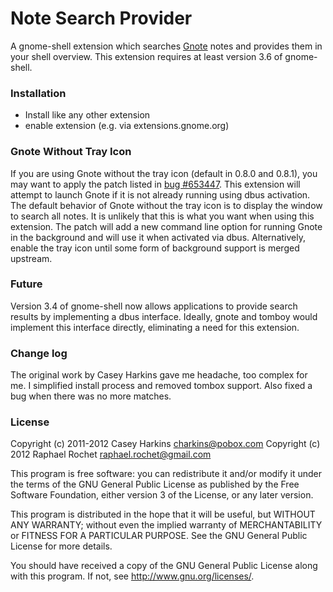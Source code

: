 Note Search Provider
=====================
A gnome-shell extension which searches [Gnote][1] notes and
provides them in your shell overview. This extension requires at least
version 3.6 of gnome-shell.

### Installation
* Install like any other extension
* enable extension (e.g. via extensions.gnome.org)

### Gnote Without Tray Icon
If you are using Gnote without the tray icon (default in 0.8.0 and 0.8.1),
you may want to apply the patch listed in [bug #653447][2]. This
extension will attempt to launch Gnote if it is not already running using
dbus activation. The default behavior of Gnote without the tray icon is
to display the window to search all notes. It is unlikely that this is
what you want when using this extension. The patch will add a new command
line option for running Gnote in the background and will use it when
activated via dbus. Alternatively, enable the tray icon until some form
of background support is merged upstream.

### Future
Version 3.4 of gnome-shell now allows applications to provide search
results by implementing a dbus interface. Ideally, gnote and tomboy
would implement this interface directly, eliminating a need for this
extension.

### Change log
The original work by Casey Harkins gave me headache, too complex for me. I 
simplified install process and removed tombox support. Also fixed a bug
when there was no more matches.

### License
Copyright (c) 2011-2012 Casey Harkins <charkins@pobox.com>
Copyright (c) 2012 Raphael Rochet <raphael.rochet@gmail.com>

This program is free software: you can redistribute it and/or modify
it under the terms of the GNU General Public License as published by
the Free Software Foundation, either version 3 of the License, or
any later version.

This program is distributed in the hope that it will be useful,
but WITHOUT ANY WARRANTY; without even the implied warranty of
MERCHANTABILITY or FITNESS FOR A PARTICULAR PURPOSE.  See the
GNU General Public License for more details.

You should have received a copy of the GNU General Public License
along with this program.  If not, see <http://www.gnu.org/licenses/>.

[1]: https://live.gnome.org/Gnote
[2]: https://bugzilla.gnome.org/show_bug.cgi?id=653447
